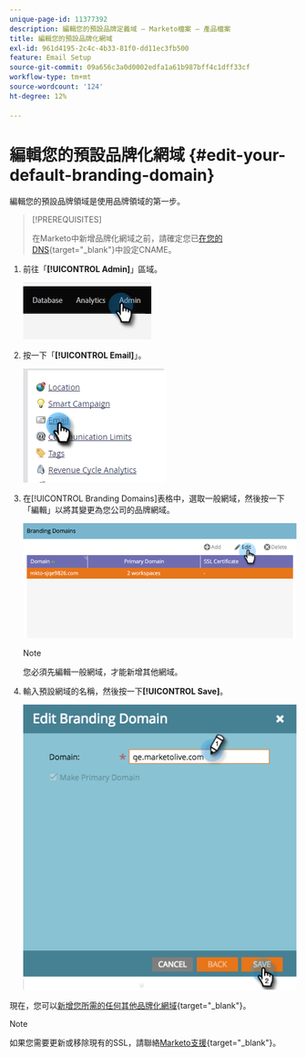 ```yaml
---
unique-page-id: 11377392
description: 編輯您的預設品牌定義域 — Marketo檔案 — 產品檔案
title: 編輯您的預設品牌化網域
exl-id: 961d4195-2c4c-4b33-81f0-dd11ec3fb500
feature: Email Setup
source-git-commit: 09a656c3a0d0002edfa1a61b987bff4c1dff33cf
workflow-type: tm+mt
source-wordcount: '124'
ht-degree: 12%

---
```


# 編輯您的預設品牌化網域 {#edit-your-default-branding-domain}

編輯您的預設品牌領域是使用品牌領域的第一步。

>[!PREREQUISITES]
>
>在Marketo中新增品牌化網域之前，請確定您已[在您的DNS](/help/marketo/getting-started/initial-setup/configure-protocols-for-marketo.md){target="_blank"}中設定CNAME。

1. 前往「**[!UICONTROL Admin]**」區域。

   ![](assets/edit-your-default-branding-domain-1.png)

1. 按一下「**[!UICONTROL Email]**」。

   ![](assets/edit-your-default-branding-domain-2.png)

1. 在[!UICONTROL Branding Domains]表格中，選取一般網域，然後按一下「編輯」以將其變更為您公司的品牌網域。

   ![](assets/edit-your-default-branding-domain-3.png)

   >[!NOTE]
   >
   >您必須先編輯一般網域，才能新增其他網域。

1. 輸入預設網域的名稱，然後按一下&#x200B;**[!UICONTROL Save]**。

   ![](assets/edit-your-default-branding-domain-4.png)

現在，您可以[新增您所需的任何其他品牌化網域](/help/marketo/product-docs/administration/email-setup/add-multiple-branding-domains/add-an-additional-branding-domain.md){target="_blank"}。

>[!NOTE]
>
>如果您需要更新或移除現有的SSL，請聯絡[Marketo支援](https://nation.marketo.com/t5/support/ct-p/Support){target="_blank"}。
